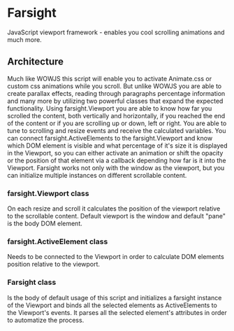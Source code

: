 # Farsight
JavaScript viewport framework - enables you cool scrolling animations and much more.

## Architecture
Much like WOWJS this script will enable you to activate Animate.css or custom css animations while you scroll. But unlike WOWJS you are able to create parallax effects, reading through paragraphs percentage information and many more by utilizing two powerful classes that expand the expected functionality. Using farsight.Viewport you are able to know how far you scrolled the content, both vertically and horizontally, if you reached the end of the content or if you are scrolling up or down, left or right. You are able to tune to scrolling and resize events and receive the calculated variables. You can connect farsight.ActiveElements to the farsight.Viewport and know which DOM element is visible and what percentage of it's size it is displayed in the Viewport, so you can either activate an animation or shift the opacity or the position of that element via a callback depending how far is it into the Viewport. Farsight works not only with the window as the viewport, but you can initialize multiple instances on different scrollable content.

### farsight.Viewport class
On each resize and scroll it calculates the position of the viewport relative to the scrollable content. Default viewport is the window and default "pane" is the body DOM element.
### farsight.ActiveElement class
Needs to be connected to the Viewport in order to calculate DOM elements position relative to the viewport.
### Farsight class
Is the body of default usage of this script and initializes a farsight instance of the Viewport and binds all the selected elements as ActiveElements to the Viewport's events. It parses all the selected element's attributes in order to automatize the process. 
